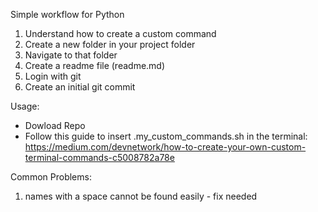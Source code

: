 Simple workflow for Python

1. Understand how to create a custom command
2. Create a new folder in your project folder
3. Navigate to that folder
4. Create a readme file (readme.md)
5. Login with git
6. Create an initial git commit

Usage:

- Dowload Repo
- Follow this guide to insert .my_custom_commands.sh in the terminal: https://medium.com/devnetwork/how-to-create-your-own-custom-terminal-commands-c5008782a78e

Common Problems:

1. names with a space cannot be found easily - fix needed
